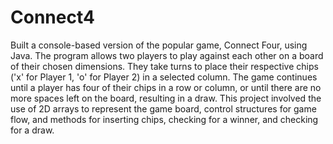 # Connect4
Built a console-based version of the popular game, Connect Four, using Java. The program allows two players to play against each other on a board of their chosen dimensions. They take turns to place their respective chips ('x' for Player 1, 'o' for Player 2) in a selected column. The game continues until a player has four of their chips in a row or column, or until there are no more spaces left on the board, resulting in a draw. This project involved the use of 2D arrays to represent the game board, control structures for game flow, and methods for inserting chips, checking for a winner, and checking for a draw.
